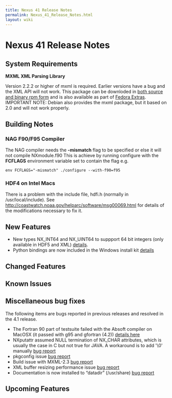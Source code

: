 ```yaml
---
title: Nexus 41 Release Notes
permalink: Nexus_41_Release_Notes.html
layout: wiki
---
```

Nexus 41 Release Notes
======================

System Requirements
-------------------

**MXML XML Parsing Library**

Version 2.2.2 or higher of mxml is required. Earlier versions have a bug
and the XML API will not work. This package can be downloded in [both
source and binary rpm
form](http://www.easysw.com/~mike/mxml/software.php) and is also
available as part of [Fedora
Extras](http://fedoraproject.org/wiki/Extras/UsingExtras). IMPORTANT
NOTE: Debian also provides the mxml package, but it based on 2.0 and
will not work properly.

Building Notes
--------------

### NAG F90/F95 Compiler

The NAG compiler needs the **-mismatch** flag to be specified or else it
will not compile NXmodule.f90 This is achieve by running configure with
the **FCFLAGS** environment variable set to contain the flag e.g.

    env FCFLAGS="-mismatch" ./configure --with-f90=f95

### HDF4 on Intel Macs

There is a problem with the include file, hdfi.h (normally in
/usr/local/include). See
<http://coastwatch.noaa.gov/helparc/software/msg00069.html> for details
of the modifications necessary to fix it.

New Features
------------

-   New types NX\_INT64 and NX\_UINT64 to suppport 64 bit integers (only
    available in HDF5 and XML)
    [details](http://trac.nexusformat.org/code/ticket/87).
-   Python bindings are now included in the Windows install kit
    [details](http://trac.nexusformat.org/code/ticket/86)

Changed Features
----------------

Known Issues
------------

Miscellaneous bug fixes
-----------------------

The following items are bugs reported in previous releases and resolved
in the 4.1 release.

-   The Fortran 90 part of testsuite failed with the Absoft compiler on
    MacOSX (it passed with g95 and gfortran (4.2)) [details
    here](http://trac.nexusformat.org/code/ticket/68)
-   NXputattr assumed NULL termination of NX\_CHAR attributes, which is
    usually the case in C but not true for JAVA. A workaround is to add
    '\\0' manually [bug
    report](http://trac.nexusformat.org/code/ticket/83)
-   pkgconfig issue [bug
    report](http://trac.nexusformat.org/code/ticket/84)
-   Build issue with MXML-2.3 [bug
    report](http://trac.nexusformat.org/code/ticket/91)
-   XML buffer resizing performance issue [bug
    report](http://trac.nexusformat.org/code/ticket/92)
-   Documentation is now installed to “datadir” (/usr/share) [bug
    report](http://trac.nexusformat.org/code/ticket/93)

Upcoming Features
-----------------
